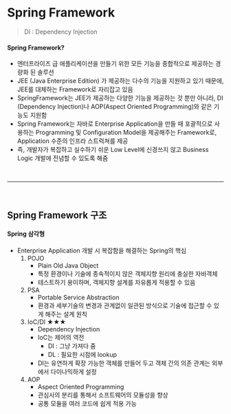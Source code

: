 # Spring Framework

> DI : Dependency Injection

#### Spring Framework?

* 엔터프라이즈 급 애플리케이션을 만들기 위한 모든 기능을 종합적으로 제공하는 경량화 된 솔루션
* JEE (Java Enterprise Edition) 가 제공하는 다수의 기능을 지원하고 있기 때문에, JEE를 대체하는 Framework로 자리잡고 있음
* SpringFramework는 JEE가 제공하는 다양한 기능을 제공하는 것 뿐만 아니라, DI (Dependency Injection)나 AOP(Aspect Oriented Programming)와 같은 기능도 지원함
* Spring Framework는 자바로 Enterprise Application을 만들 때 포괄적으로 사용하는 Programming 및 Configuration Model을 제공해주는 Framework로, Application 수준의 인프라 스트럭쳐를 제공
* 즉, 개발자가 복잡하고 실수하기 쉬운 Low Level에 신경쓰지 않고 Business Logic 개발에 전념할 수 있도록 해줌

<br>

---

<br>

## Spring Framework 구조

#### Spring 삼각형

* Enterprise Application 개발 시 복잡함을 해결하는 Spring의 핵심
  1. POJO
     * Plain Old Java Object
     * 특정 환경이나 기술에 종속적이지 않은 객체지향 원리에 충실한 자바객체
     * 테스트하기 용이하며, 객체지향 설계를 자유롭게 적용할 수 있음
  2. PSA
     * Portable Service Abstraction
     * 환경과 세부기술의 변경과 관계없이 일관된 방식으로 기술에 접근할 수 있게 해주는 설계 원칙
  3. IoC/DI ★★★
     * Dependency Injection
     * IoC는 제어의 역전
       * DI : 그냥 가져다 줌
       * DL : 필요한 시점에 lookup
     * DI는 유연하게 확장 가능한 객체를 만들어 두고 객체 간의 의존 관계는 외부에서 다이나믹하게 설정
  4. AOP
     * Aspect Oriented Programming
     * 관심사의 분리를 통해서 소프트웨어의 모듈성을 향상
     * 공통 모듈을 여러 코드에 쉽게 적용 가능



